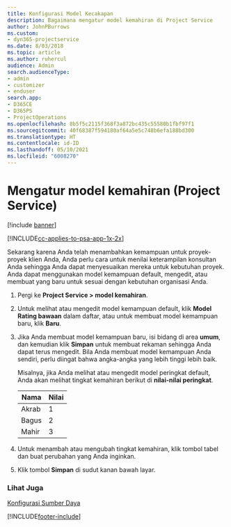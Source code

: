 ```yaml
---
title: Konfigurasi Model Kecakapan
description: Bagaimana mengatur model kemahiran di Project Service
author: JohnPBurrows
ms.custom:
- dyn365-projectservice
ms.date: 8/03/2018
ms.topic: article
ms.author: ruhercul
audience: Admin
search.audienceType:
- admin
- customizer
- enduser
search.app:
- D365CE
- D365PS
- ProjectOperations
ms.openlocfilehash: 8b5f5c2115f368f3a872bc435c55580b1fbf97f1
ms.sourcegitcommit: 40f68387f594180af64a5e5c748b6efa188bd300
ms.translationtype: HT
ms.contentlocale: id-ID
ms.lasthandoff: 05/10/2021
ms.locfileid: "6008270"
---
```

# <a name="set-up-proficiency-models-project-service"></a>Mengatur model kemahiran (Project Service)

[!include [banner](../includes/psa-now-project-operations.md)]

[!INCLUDE[cc-applies-to-psa-app-1x-2x](../includes/cc-applies-to-psa-app-1x-2x.md)]

Sekarang karena Anda telah menambahkan kemampuan untuk proyek-proyek klien Anda, Anda perlu cara untuk menilai keterampilan konsultan Anda sehingga Anda dapat menyesuaikan mereka untuk kebutuhan proyek. Anda dapat menggunakan model kemampuan default, mengedit, atau membuat yang baru untuk sesuai dengan kebutuhan organisasi Anda.  
  
1.  Pergi ke **Project Service > model kemahiran**.  
  
2.  Untuk melihat atau mengedit model kemampuan default, klik **Model Rating bawaan** dalam daftar, atau untuk membuat model kemampuan baru, klik **Baru**.  
  
3.  Jika Anda membuat model kemampuan baru, isi bidang di area **umum**, dan kemudian klik **Simpan** untuk membuat rekaman sehingga Anda dapat terus mengedit. Bila Anda membuat model kemampuan Anda sendiri, perlu diingat bahwa angka-angka yang lebih tinggi lebih baik.  
  
     Misalnya, jika Anda melihat atau mengedit model peringkat default, Anda akan melihat tingkat kemahiran berikut di **nilai-nilai peringkat**.  
  
    |Nama|Nilai|  
    |----------|-----------|  
    |Akrab|1|  
    |Bagus|2|  
    |Mahir|3|  
  
4.  Untuk menambah atau mengubah tingkat kemahiran, klik tombol tabel dan buat perubahan yang Anda inginkan.  
  
5.  Klik tombol **Simpan** di sudut kanan bawah layar.  
  
### <a name="see-also"></a>Lihat Juga  
 [Konfigurasi Sumber Daya](../psa/set-up-resources.md)


[!INCLUDE[footer-include](../includes/footer-banner.md)]